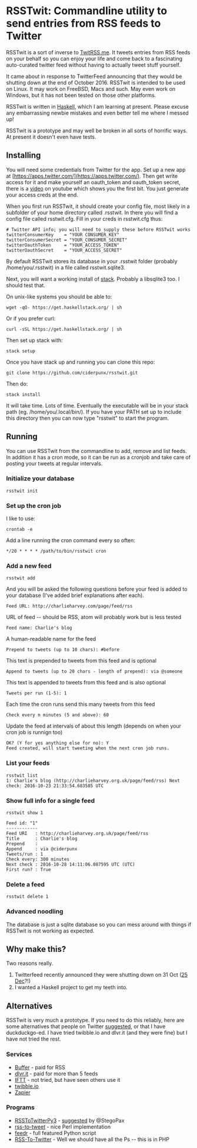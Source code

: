 RSSTwit: Commandline utility to send entries from RSS feeds to Twitter
======================================================================

RSSTwit is a sort of inverse to [TwitRSS.me](https://github.com/ciderpunx/twitrssme). It tweets entries from RSS feeds on your behalf so you can enjoy your life and come back to a fascinating auto-curated twitter feed without having to actually tweet stuff yourself.

It came about in response to TwitterFeed announcing that they would be shutting down at the end of October 2016.
RSSTwit is intended to be used on Linux. It may work on FreeBSD, Macs and such. May even work on Windows, but it has not been tested on those other platforms.

RSSTwit is written in [Haskell](https://haskell.org), which I am learning at present. Please excuse any embarrassing newbie mistakes and even better tell me where I messed up!

RSSTwit is a prototype and may well be broken in all sorts of horrific ways. At present it doesn't even have tests.

Installing
----------

You will need some credentials from Twitter for the app. Set up a new app at [https://apps.twitter.com/](https://apps.twitter.com/). Then get write access for it and make yourself an oauth_token and oauth_token secret, there is a [video](https://www.youtube.com/watch?v=svoUK2DmGmw) on youtube which shows you the first bit. You just generate your access creds at the end.

When you first run RSSTwit, it should create your config file, most likely in a subfolder of your home directory called .rsstwit. In there you will find a config file called rsstwit.cfg. Fill in your creds in rsstwit.cfg thus:

    # Twitter API info; you will need to supply these before RSSTwit works
    twitterConsumerKey    = "YOUR CONSUMER_KEY"
    twitterConsumerSecret = "YOUR_CONSUMER_SECRET"
    twitterOauthToken     = "YOUR_ACCESS_TOKEN"
    twitterOauthSecret    = "YOUR_ACCESS_SECRET"

By default RSSTwit stores its database in your .rsstwit folder (probably /home/you/.rsstwit) in a file called rsstwit.sqlite3.

Next, you will want a working install of [stack](https://docs.haskellstack.org/en/stable/README/). Probably a libsqlite3 too. I should test that.

On unix-like systems you should be able to:

    wget -qO- https://get.haskellstack.org/ | sh

Or if you prefer curl:

    curl -sSL https://get.haskellstack.org/ | sh

Then set up stack with:

    stack setup

Once you have stack up and running you can clone this repo:

    git clone https://github.com/ciderpunx/rsstwit.git

Then do:

    stack install

It will take time. Lots of time. Eventually the executable will be in your stack path (eg. /home/you/.local/bin/). If you have your PATH set up to include this directory then you can now type "rsstwit" to start the program.

Running
-------

You can use RSSTwit from the commandline to add, remove and list feeds. In addition it has a cron mode, so it can be run as a cronjob and take care of posting your tweets at regular intervals.

### Initialize your database

    rsstwit init

### Set up the cron job

I like to use:

    crontab -e

Add a line running the cron command every so often:

    */20 * * * * /path/to/bin/rsstwit cron

### Add a new feed

    rsstwit add

And you will be asked the following questions before your feed is added to your database (I've added brief explanations after each).

    Feed URL: http://charlieharvey.com/page/feed/rss

URL of feed -- should be RSS, atom will probably work but is less tested  

    Feed name: Charlie's blog

A human-readable name for the feed

    Prepend to tweets (up to 10 chars): #before

This text is prepended to tweets from this feed and is optional

    Append to tweets (up to 20 chars - length of prepend): via @someone

This text is appended to tweets from this feed and is also optional

    Tweets per run (1-5): 1

Each time the cron runs send this many tweets from this feed

    Check every n minutes (5 and above): 60

Update the feed at intervals of about this length (depends on when your cron job is runnign too)

    OK? (Y for yes anything else for no): Y
    Feed created, will start tweeting when the next cron job runs.

### List your feeds

    rsstwit list
    1: Charlie's blog (http://charlieharvey.org.uk/page/feed/rss) Next check: 2016-10-23 21:33:54.683585 UTC

### Show full info for a single feed

    rsstwit show 1

    Feed id: "1"
    ------------
    Feed URI   : http://charlieharvey.org.uk/page/feed/rss
    Title      : Charlie's blog
    Prepend    : 
    Append     : via @ciderpunx
    Tweets/run : 1
    Check every: 300 minutes
    Next check : 2016-10-28 14:11:06.087595 UTC (UTC)
    First run? : True


### Delete a feed

    rsstwit delete 1


### Advanced noodling

The database is just a sqlite database so you can mess around with things if RSSTwit is not working as expected.


Why make this?
--------------

Two reasons really.

1. Twitterfeed recently announced they were shutting down on 31 Oct ([25 Dec](https://news.ycombinator.com/item?id=9117195)?!) 
2. I wanted a Haskell project to get my teeth into.

Alternatives
------------

RSSTwit is very much a prototype. If you need to do this reliably, here are some alternatives that people on Twitter [suggested](https://twitter.com/ciderpunx/status/789783130513301504), or that I have duckduckgo-ed. I have tried twibble.io and dlvr.it (and they were fine) but I have not tried the rest.

### Services

* [Buffer](https://buffer.com) - paid for RSS
* [dlvr.it](https://dlvr.it) - paid for more than 5 feeds
* [IFTT](https://iftt.com) - not tried, but have seen others use it
* [twibble.io](https://twibble.io)
* [Zapier](https://zapier.com)

### Programs

* [RSSToTwitterPy3](https://github.com/engdeathmatch/RSSToTwitterPy3) - [suggested](https://twitter.com/StegoPax/status/789809463721070592) by @StegoPax
* [rss-to-tweet](https://github.com/grantm/rss-to-tweet) - nice Perl implementation
* [feedr](https://github.com/housed/feedr) - full featured Python script
* [RSS-To-Twitter](https://github.com/jeckman/RSS-To-Twitter) - Well we should have all the Ps -- this is in PHP
